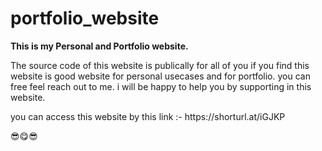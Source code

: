 # portfolio_website
<p><b>This is my Personal and Portfolio website.</b></p>
<p>The source code of this  website is publically for all of you if you find this website
is good website  for personal usecases and for portfolio. you can free feel  reach out to me. i will be happy  to help you by supporting in this website.</p>

<p><b></b> you can access this website by this link :- https://shorturl.at/iGJKP<p>

😎😋😎